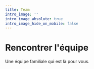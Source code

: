 ```yaml
---
title: Team
intro_image: ''
intro_image_absolute: true
intro_image_hide_on_mobile: false
---
```

# Rencontrer l'équipe

Une équipe familiale qui est là pour vous.
